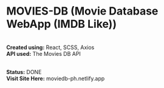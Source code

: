 # MOVIES-DB (Movie Database WebApp (IMDB Like))

<br>
<b>Created using:</b> React, SCSS, Axios<br>
<b>API used:</b> The Movies DB API<br><br>

<b>Status:</b> DONE <br>
<b>Visit Site Here:</b> moviedb-ph.netlify.app
